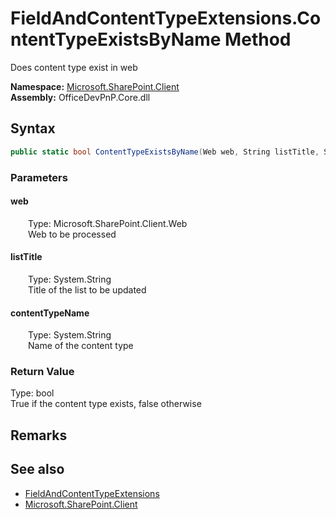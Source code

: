 # FieldAndContentTypeExtensions.ContentTypeExistsByName Method  
 Does content type exist in web   

**Namespace:** [Microsoft.SharePoint.Client](Microsoft.SharePoint.Client.md)  
**Assembly:** OfficeDevPnP.Core.dll  
## Syntax
```C#
public static bool ContentTypeExistsByName(Web web, String listTitle, String contentTypeName)
```
### Parameters
#### web  
&emsp;&emsp;Type: Microsoft.SharePoint.Client.Web  
&emsp;&emsp;Web to be processed  

  

#### listTitle  
&emsp;&emsp;Type: System.String  
&emsp;&emsp;Title of the list to be updated  

  

#### contentTypeName  
&emsp;&emsp;Type: System.String  
&emsp;&emsp;Name of the content type  

  

### Return Value
Type: bool  
True if the content type exists, false otherwise  


## Remarks
  
## See also
- [FieldAndContentTypeExtensions](Microsoft.SharePoint.Client.FieldAndContentTypeExtensions.md) 
- [Microsoft.SharePoint.Client](Microsoft.SharePoint.Client.md) 
